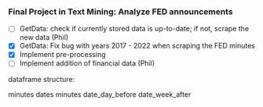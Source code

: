  ### Final Project in Text Mining: Analyze FED announcements

- [ ] GetData: check if currently stored data is up-to-date; if not, scrape the new data (Phil)
- [x] GetData: Fix bug with years 2017 - 2022 when scraping the FED minutes
- [x] Implement pre-processing
- [ ] Implement addition of financial data (Phil)

dataframe structure:

minutes dates   minutes   date_day_before       date_week_after 
